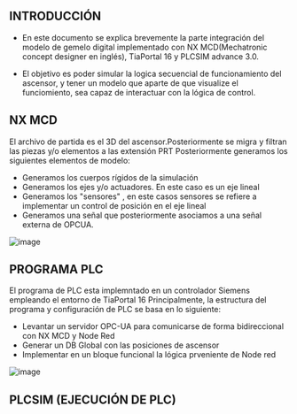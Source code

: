 ## INTRODUCCIÓN

* En este documento se explica brevemente la parte integración del modelo de gemelo digital implementado con NX MCD(Mechatronic concept designer en inglés), TiaPortal 16
y PLCSIM advance 3.0.

* El objetivo es poder simular la logica secuencial de funcionamiento del ascensor, y tener un modelo que aparte de que visualize el funciomiento, sea capaz de
interactuar con la lógica de control.

## NX MCD

El archivo de partida es el 3D del ascensor.Posteriormente se migra y filtran las piezas y/o elementos a las extensión PRT
Posteriormente generamos los siguientes elementos de modelo:
* Generamos los cuerpos rígidos de la simulación
* Generamos los ejes y/o actuadores. En este caso es un eje lineal
* Generamos los "sensores" , en este casos sensores se refiere a implementar un control de posición en el eje lineal
* Generamos una señal que posteriormente asociamos a una señal externa de OPCUA.


![image](https://user-images.githubusercontent.com/96112529/146219522-6a8f3eb0-67e5-41e1-a028-d45cfeec1626.png)


## PROGRAMA PLC

El programa de PLC esta implemntado en un controlador Siemens empleando el entorno de TiaPortal 16
Principalmente, la estructura del programa y configuración de PLC se basa en lo siguiente:

* Levantar un servidor OPC-UA para comunicarse de forma bidireccional con NX MCD y Node Red
* Generar un DB Global con las posiciones de ascensor
* Implementar en un bloque funcional la lógica prveniente de Node red

![image](https://user-images.githubusercontent.com/96112529/146224464-3df1784b-cabb-4355-8479-15b8743608fa.png)

 
## PLCSIM (EJECUCIÓN DE PLC)




